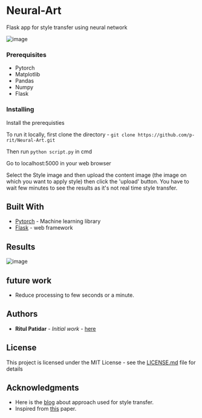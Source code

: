 # Neural-Art

Flask app for style transfer using neural network

![image](https://github.com/p-rit/Neural-Art/blob/master/static/index.png)

### Prerequisites

* Pytorch
* Matplotlib
* Pandas
* Numpy
* Flask

### Installing

Install the prerequisties

To run it locally, first clone the directory - 
`git clone https://github.com/p-rit/Neural-Art.git`

Then run `python script.py` in cmd

Go to localhost:5000 in your web browser

Select the Style image and then upload the content image (the image on which you want to apply style) then click the 'upload' button. You have to wait few minutes to see the results as it's not real time style transfer.


## Built With

* [Pytorch](https://pytorch.org/) -  Machine learning library
* [Flask](http://flask.pocoo.org/) - web framework

## Results

![image](https://github.com/p-rit/Neural-Art/blob/master/static/success.png)

## future work

* Reduce processing to few seconds or a minute.

## Authors

* **Ritul Patidar** - *Initial work* - [here](https://github.com/p-rit)


## License

This project is licensed under the MIT License - see the [LICENSE.md](https://github.com/p-rit/Neural-Art/LICENSE.md) file for details

## Acknowledgments

* Here is the [blog](https://medium.com/@artistritul1995/style-transfer-using-deep-nural-network-and-pytorch-3fae1c2dd73e) about approach used for style transfer. 
* Inspired from [this](https://www.cv-foundation.org/openaccess/content_cvpr_2016/papers/Gatys_Image_Style_Transfer_CVPR_2016_paper.pdf) paper.
